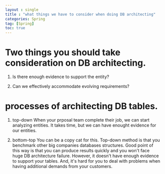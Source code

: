 ```yaml
---
layout : single
title : "what things we have to consider when doing DB architecting"
categories: Spring
tag: [Spring]
toc: true
---
```

# Two things you should take consideration on DB architecting.

1. Is there enough evidence to support the entity?

2. Can we effectively accommodate evolving requirements?


# processes of architecting DB tables.
1. top-down 
    When your prposal team complete their job, we can start analyzing entities. It takes time, but we can have enought evidence for our entities.

2. bottom-top
    You can be a copy cat for this. Top-down method is that you benchmark other big companies databases structures. Good point of this way is that you can 
    produce results quickly and you won't face huge DB architecture failure. However, it doesn't have enough evidence to support your tables. And, it's hard for you 
    to deal with problems when having additional demands from your customers.

